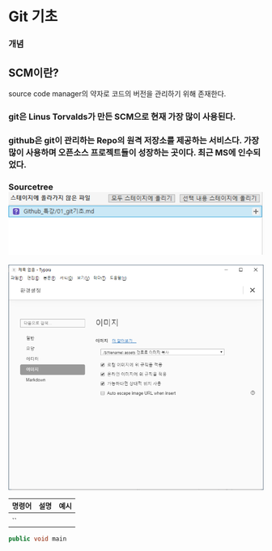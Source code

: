 # Git 기초

### 개념

## SCM이란?

source code manager의 약자로 코드의 버전을 관리하기 위해 존재한다.





###  git은 Linus Torvalds가 만든 SCM으로 현재 가장 많이 사용된다.

### github은 git이 관리하는 Repo의 원격 저장소를 제공하는 서비스다. 가장 많이 사용하며 오픈소스 프로젝트들이 성장하는 곳이다. 최근 MS에 인수되었다.



### Sourcetree ![image-20191216165004072](01_git기초.assets/image-20191216165004072.png)

![typora](01_git기초.assets/typora.PNG)



| 명령어 | 설명 | 예시 |
| ------ | ---- | ---- |
|        |      |      |
| ``     |      |      |

```C#
public void main
```



